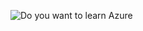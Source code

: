 ![Do you want to learn Azure](https://docs.microsoft.com/en-us/azure/synapse-analytics/sql-data-warehouse/massively-parallel-processing-mpp-architecture)
